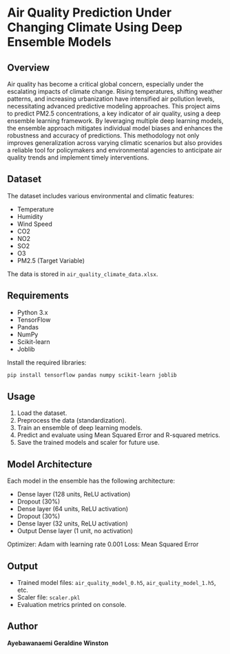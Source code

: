 # Air Quality Prediction Under Changing Climate Using Deep Ensemble Models

## Overview
Air quality has become a critical global concern, especially under the escalating impacts of climate change. Rising temperatures, shifting weather patterns, and increasing urbanization have intensified air pollution levels, necessitating advanced predictive modeling approaches. This project aims to predict PM2.5 concentrations, a key indicator of air quality, using a deep ensemble learning framework. By leveraging multiple deep learning models, the ensemble approach mitigates individual model biases and enhances the robustness and accuracy of predictions. This methodology not only improves generalization across varying climatic scenarios but also provides a reliable tool for policymakers and environmental agencies to anticipate air quality trends and implement timely interventions.

## Dataset
The dataset includes various environmental and climatic features:
- Temperature
- Humidity
- Wind Speed
- CO2
- NO2
- SO2
- O3
- PM2.5 (Target Variable)

The data is stored in `air_quality_climate_data.xlsx`.

## Requirements
- Python 3.x
- TensorFlow
- Pandas
- NumPy
- Scikit-learn
- Joblib

Install the required libraries:
```bash
pip install tensorflow pandas numpy scikit-learn joblib
```

## Usage
1. Load the dataset.
2. Preprocess the data (standardization).
3. Train an ensemble of deep learning models.
4. Predict and evaluate using Mean Squared Error and R-squared metrics.
5. Save the trained models and scaler for future use.

## Model Architecture
Each model in the ensemble has the following architecture:
- Dense layer (128 units, ReLU activation)
- Dropout (30%)
- Dense layer (64 units, ReLU activation)
- Dropout (30%)
- Dense layer (32 units, ReLU activation)
- Output Dense layer (1 unit, no activation)

Optimizer: Adam with learning rate 0.001
Loss: Mean Squared Error

## Output
- Trained model files: `air_quality_model_0.h5`, `air_quality_model_1.h5`, etc.
- Scaler file: `scaler.pkl`
- Evaluation metrics printed on console.

## Author
**Ayebawanaemi Geraldine Winston**
